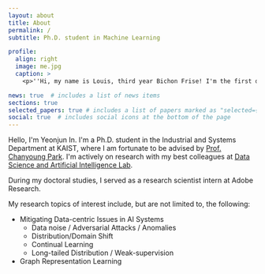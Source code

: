```yaml
---
layout: about
title: About
permalink: /
subtitle: Ph.D. student in Machine Learning

profile:
  align: right
  image: me.jpg
  caption: >
    <p>''Hi, my name is Louis, third year Bichon Frise! I'm the first dog of AFGRL.''</p>

news: true  # includes a list of news items
sections: true
selected_papers: true # includes a list of papers marked as "selected={true}"
social: true  # includes social icons at the bottom of the page
---
```


Hello, I'm Yeonjun In.
I'm a Ph.D. student in the Industrial and Systems Department at KAIST,
where I am fortunate to be advised by [Prof. Chanyoung Park](http://dsail.kaist.ac.kr/professor/).
I'm actively on research with my best colleagues at [Data Science and Artificial Intelligence Lab](http://dsail.kaist.ac.kr/).

During my doctoral studies, I served as a research scientist intern at Adobe Research.

My research topics of interest include, but are not limited to, the following:
- Mitigating Data-centric Issues in AI Systems
  - Data noise / Adversarial Attacks / Anomalies
  - Distribution/Domain Shift
  - Continual Learning
  - Long-tailed Distribution / Weak-supervision
- Graph Representation Learning
